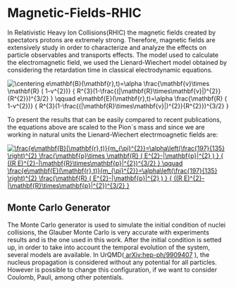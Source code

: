 # Magnetic-Fields-RHIC
In Relativistic Heavy Ion Collisions(RHIC) the magnetic fields created by spectators protons are extremely strong. Therefore, magnetic fields are extensively study in order to characterize and analyze the effects on particle observables and transports effects. The model used to calculate the electromagnetic field, we used the Lienard-Wiechert model obtained by considering the retardation time in classical electrodynamic equations. 

<img src="https://latex.codecogs.com/svg.latex?\centering&space;e\mathbf{B}(\mathbf{r},t)=\alpha&space;\frac{\mathbf{v}\times&space;\mathbf{R}&space;(&space;1-v^{2})}&space;{&space;R^{3}(1-\frac{(|\mathbf{R}\times\mathbf{v}|)^{2}}{R^{2}})^{3/2}&space;}&space;\qquad&space;e\mathbf{E}(\mathbf{r},t)=\alpha&space;\frac{\mathbf{R}&space;(&space;1-v^{2})}&space;{&space;R^{3}(1-\frac{(|\mathbf{R}\times\mathbf{v}|)^{2}}{R^{2}})^{3/2}&space;}" title="\centering e\mathbf{B}(\mathbf{r},t)=\alpha \frac{\mathbf{v}\times \mathbf{R} ( 1-v^{2})} { R^{3}(1-\frac{(|\mathbf{R}\times\mathbf{v}|)^{2}}{R^{2}})^{3/2} } \qquad e\mathbf{E}(\mathbf{r},t)=\alpha \frac{\mathbf{R} ( 1-v^{2})} { R^{3}(1-\frac{(|\mathbf{R}\times\mathbf{v}|)^{2}}{R^{2}})^{3/2} }" /></a>

To present the results that can be easily compared to recent publications, the equations above are scaled to the Pion´s mass and since we are working in natural units the Lienard-Wiechert electrmoagnetic fields are:

<a href="https://www.codecogs.com/eqnedit.php?latex=\frac{e\mathbf{B}(\mathbf{r},t)}{m_{\pi}^{2}}=\alpha\left(\frac{197}{135}&space;\right)^{2}&space;\frac{\mathbf{p}\times&space;\mathbf{R}&space;(&space;E^{2}-|\mathbf{p}|^{2}&space;)&space;}&space;{&space;((R&space;E)^{2}-|\mathbf{R}\times\mathbf{p}|^{2})^{3/2}&space;}&space;\qquad&space;\frac{e\mathbf{E}(\mathbf{r},t)}{m_{\pi}^{2}}=\alpha\left(\frac{197}{135}&space;\right)^{2}&space;\frac{\mathbf{R}&space;(&space;E^{2}-|\mathbf{p}|^{2}&space;)&space;}&space;{&space;((R&space;E)^{2}-|\mathbf{R}\times\mathbf{p}|^{2})^{3/2}&space;}" target="_blank"><img src="https://latex.codecogs.com/svg.latex?\frac{e\mathbf{B}(\mathbf{r},t)}{m_{\pi}^{2}}=\alpha\left(\frac{197}{135}&space;\right)^{2}&space;\frac{\mathbf{p}\times&space;\mathbf{R}&space;(&space;E^{2}-|\mathbf{p}|^{2}&space;)&space;}&space;{&space;((R&space;E)^{2}-|\mathbf{R}\times\mathbf{p}|^{2})^{3/2}&space;}&space;\qquad&space;\frac{e\mathbf{E}(\mathbf{r},t)}{m_{\pi}^{2}}=\alpha\left(\frac{197}{135}&space;\right)^{2}&space;\frac{\mathbf{R}&space;(&space;E^{2}-|\mathbf{p}|^{2}&space;)&space;}&space;{&space;((R&space;E)^{2}-|\mathbf{R}\times\mathbf{p}|^{2})^{3/2}&space;}" title="\frac{e\mathbf{B}(\mathbf{r},t)}{m_{\pi}^{2}}=\alpha\left(\frac{197}{135} \right)^{2} \frac{\mathbf{p}\times \mathbf{R} ( E^{2}-|\mathbf{p}|^{2} ) } { ((R E)^{2}-|\mathbf{R}\times\mathbf{p}|^{2})^{3/2} } \qquad \frac{e\mathbf{E}(\mathbf{r},t)}{m_{\pi}^{2}}=\alpha\left(\frac{197}{135} \right)^{2} \frac{\mathbf{R} ( E^{2}-|\mathbf{p}|^{2} ) } { ((R E)^{2}-|\mathbf{R}\times\mathbf{p}|^{2})^{3/2} }" /></a>




## Monte Carlo Generator
The Monte Carlo generator is used to simulate the initial condition of nuclei collisions, the Glauber Monte Carlo is very accurate with experiments results and is the one used in this work. After the initial condition is setted up, in order to take into account the temporal evolution of the system, several models are available. In UrQMD(<a href="arXiv:hep-ph/9909407"> arXiv:hep-ph/9909407</a>  ), the nucleus propagation is considered without any potential for all particles. However is possible to change this configuration, if we want to consider Coulomb, Pauli, among other potentials. 
